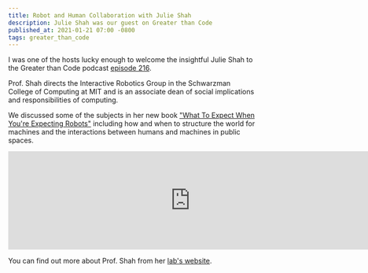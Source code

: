 ```yaml
---
title: Robot and Human Collaboration with Julie Shah
description: Julie Shah was our guest on Greater than Code
published_at: 2021-01-21 07:00 -0800
tags: greater_than_code
---
```


I was one of the hosts lucky enough to welcome the insightful Julie Shah to the
Greater than Code podcast [episode 216](https://www.greaterthancode.com/robot-and-human-collaboration).

Prof. Shah directs the Interactive Robotics Group in the Schwarzman College of
Computing at MIT and is an associate dean of social implications and
responsibilities of computing.

We discussed some of the subjects in her new book ["What To Expect When You're
Expecting
Robots"](https://www.amazon.com/What-Expect-Youre-Expecting-Robots/dp/1541699114)
including how and when to structure the world for machines and the interactions
between humans and machines in public spaces.

<iframe src="https://player.fireside.fm/v2/nERs6yQ-+cbykvRtV?theme=dark" width="740" height="200" frameborder="0" scrolling="no"></iframe>

You can find out more about Prof. Shah from her [lab's
website](https://interactive.mit.edu).
